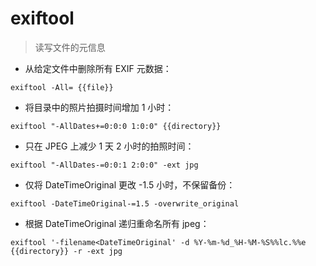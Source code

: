 # exiftool

> 读写文件的元信息

- 从给定文件中删除所有 EXIF 元数据：

`exiftool -All= {{file}}`

- 将目录中的照片拍摄时间增加 1 小时：

`exiftool "-AllDates+=0:0:0 1:0:0" {{directory}}`

- 只在 JPEG 上减少 1 天 2 小时的拍照时间：

`exiftool "-AllDates-=0:0:1 2:0:0" -ext jpg`

- 仅将 DateTimeOriginal 更改 -1.5 小时，不保留备份：

`exiftool -DateTimeOriginal-=1.5 -overwrite_original`

- 根据 DateTimeOriginal 递归重命名所有 jpeg：

`exiftool '-filename<DateTimeOriginal' -d %Y-%m-%d_%H-%M-%S%%lc.%%e {{directory}} -r -ext jpg`

[#]: contributors: ([Datura stramonium L.])